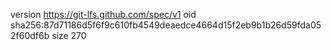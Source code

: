 version https://git-lfs.github.com/spec/v1
oid sha256:87d71186d5f6f9c610fb4549deaedce4664d15f2eb9b1b26d59fda052f60df6b
size 270
